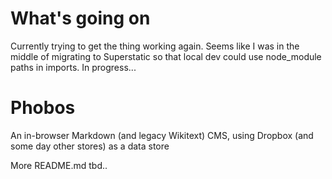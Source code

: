 # What's going on

Currently trying to get the thing working again. Seems like I was in the middle of migrating to Superstatic so that local dev could use node_module paths in imports. In progress...



# Phobos

An in-browser Markdown (and legacy Wikitext) CMS, using Dropbox (and some day other stores) as a data store

More README.md tbd..